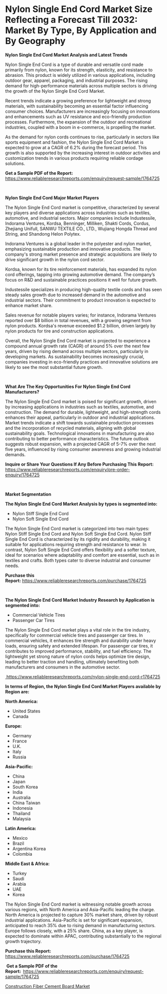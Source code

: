 <p><h1>Nylon Single End Cord Market Size Reflecting a Forecast Till 2032: Market By Type, By Application and By Geography</h1></p><p><strong>Nylon Single End Cord Market Analysis and Latest Trends</strong></p>
<p><p>Nylon Single End Cord is a type of durable and versatile cord made primarily from nylon, known for its strength, elasticity, and resistance to abrasion. This product is widely utilized in various applications, including outdoor gear, apparel, packaging, and industrial purposes. The rising demand for high-performance materials across multiple sectors is driving the growth of the Nylon Single End Cord Market.</p><p>Recent trends indicate a growing preference for lightweight and strong materials, with sustainability becoming an essential factor influencing consumer choices. Manufacturers are increasingly focusing on innovations and enhancements such as UV resistance and eco-friendly production processes. Furthermore, the expansion of the outdoor and recreational industries, coupled with a boom in e-commerce, is propelling the market.</p><p>As the demand for nylon cords continues to rise, particularly in sectors like sports equipment and fashion, the Nylon Single End Cord Market is expected to grow at a CAGR of 6.2% during the forecast period. This growth is also supported by the increasing interest in outdoor activities and customization trends in various products requiring reliable cordage solutions.</p></p>
<p><strong>Get a Sample PDF of the Report:&nbsp;</strong> <a href="https://www.reliableresearchreports.com/enquiry/request-sample/1764725?utm_campaign=2279&utm_medium=2&utm_source=Github&utm_content=ia&utm_term=03042025&utm_id=nylon-single-end-cord">https://www.reliableresearchreports.com/enquiry/request-sample/1764725</a></p>
<p>&nbsp;</p>
<p><strong>Nylon Single End Cord Major Market Players</strong></p>
<p><p>The Nylon Single End Cord market is competitive, characterized by several key players and diverse applications across industries such as textiles, automotive, and industrial sectors. Major companies include Industessile, Indorama Ventures, Kordsa, Benninger, Milliken, Shakti Cords, Cordus, Zhejiang Unifull, SANWU TEXTILE CO., LTD., Wujiang Hongda Thread and String, and Shandong Helon Polytex.</p><p>Indorama Ventures is a global leader in the polyester and nylon market, emphasizing sustainable production and innovative products. The company's strong market presence and strategic acquisitions are likely to drive significant growth in the nylon cord sector.</p><p>Kordsa, known for its tire reinforcement materials, has expanded its nylon cord offerings, tapping into growing automotive demand. The company’s focus on R&D and sustainable practices positions it well for future growth.</p><p>Industessile specializes in producing high-quality textile cords and has seen steady sales growth due to increased demand in the automotive and industrial sectors. Their commitment to product innovation is expected to enhance market share.</p><p>Sales revenue for notable players varies; for instance, Indorama Ventures reported over $8 billion in total revenues, with a growing segment from nylon products. Kordsa's revenue exceeded $1.2 billion, driven largely by nylon products for tire and construction applications.</p><p>Overall, the Nylon Single End Cord market is projected to experience a compound annual growth rate (CAGR) of around 5% over the next few years, driven by rising demand across multiple sectors, particularly in developing markets. As sustainability becomes increasingly crucial, companies investing in eco-friendly practices and innovative solutions are likely to see the most substantial future growth.</p></p>
<p>&nbsp;</p>
<p><strong>What Are The Key Opportunities For Nylon Single End Cord Manufacturers?</strong></p>
<p><p>The Nylon Single End Cord market is poised for significant growth, driven by increasing applications in industries such as textiles, automotive, and construction. The demand for durable, lightweight, and high-strength cords enhances their appeal, particularly in outdoor and industrial applications. Market trends indicate a shift towards sustainable production processes and the incorporation of recycled materials, aligning with global sustainability goals. Technological innovations in manufacturing are also contributing to better performance characteristics. The future outlook suggests robust expansion, with a projected CAGR of 5-7% over the next five years, influenced by rising consumer awareness and growing industrial demands.</p></p>
<p><strong>Inquire or Share Your Questions If Any Before Purchasing This Report:</strong> <a href="https://www.reliableresearchreports.com/enquiry/pre-order-enquiry/1764725?utm_campaign=2279&utm_medium=2&utm_source=Github&utm_content=ia&utm_term=03042025&utm_id=nylon-single-end-cord">https://www.reliableresearchreports.com/enquiry/pre-order-enquiry/1764725</a></p>
<p>&nbsp;</p>
<p><strong>Market Segmentation</strong></p>
<p><strong>The Nylon Single End Cord Market Analysis by types is segmented into:</strong></p>
<p><ul><li>Nylon Stiff Single End Cord</li><li>Nylon Soft Single End Cord</li></ul></p>
<p><p>The Nylon Single End Cord market is categorized into two main types: Nylon Stiff Single End Cord and Nylon Soft Single End Cord. Nylon Stiff Single End Cord is characterized by its rigidity and durability, making it suitable for applications requiring strength and resistance to wear. In contrast, Nylon Soft Single End Cord offers flexibility and a softer texture, ideal for scenarios where adaptability and comfort are essential, such as in textiles and crafts. Both types cater to diverse industrial and consumer needs.</p></p>
<p><strong>Purchase this Report:&nbsp;</strong><a href="https://www.reliableresearchreports.com/purchase/1764725?utm_campaign=2279&utm_medium=2&utm_source=Github&utm_content=ia&utm_term=03042025&utm_id=nylon-single-end-cord">https://www.reliableresearchreports.com/purchase/1764725</a></p>
<p>&nbsp;</p>
<p><strong>The Nylon Single End Cord Market Industry Research by Application is segmented into:</strong></p>
<p><ul><li>Commercial Vehicle Tires</li><li>Passenger Car Tires</li></ul></p>
<p><p>The Nylon Single End Cord market plays a vital role in the tire industry, specifically for commercial vehicle tires and passenger car tires. In commercial vehicles, it enhances tire strength and durability under heavy loads, ensuring safety and extended lifespan. For passenger car tires, it contributes to improved performance, stability, and fuel efficiency. The lightweight yet strong nature of nylon cords helps optimize tire design, leading to better traction and handling, ultimately benefiting both manufacturers and consumers in the automotive sector.</p></p>
<p><a href="https://www.reliableresearchreports.com/nylon-single-end-cord-r1764725?utm_campaign=2279&utm_medium=2&utm_source=Github&utm_content=ia&utm_term=03042025&utm_id=nylon-single-end-cord">&nbsp;https://www.reliableresearchreports.com/nylon-single-end-cord-r1764725</a></p>
<p><strong>In terms of Region, the Nylon Single End Cord Market Players available by Region are:</strong></p>
<p>
    <p> <strong> North America: </strong>
        <ul>
            <li>United States</li>
            <li>Canada</li>
        </ul>
        </p> 
    <p> <strong> Europe: </strong>
        <ul>
            <li>Germany</li>
            <li>France</li>
            <li>U.K.</li>
            <li>Italy</li>
            <li>Russia</li>
        </ul>
        </p> 
    <p> <strong> Asia-Pacific: </strong>
        <ul>
            <li>China</li>
            <li>Japan</li>
            <li>South Korea</li>
            <li>India</li>
            <li>Australia</li>
            <li>China Taiwan</li>
            <li>Indonesia</li>
            <li>Thailand</li>
            <li>Malaysia</li>
        </ul>
        </p> 
    <p> <strong> Latin America: </strong>
        <ul>
            <li>Mexico</li>
            <li>Brazil</li>
            <li>Argentina Korea</li>
            <li>Colombia</li>
        </ul>
        </p> 
    <p> <strong> Middle East & Africa: </strong>
        <ul>
            <li>Turkey</li>
            <li>Saudi</li>
            <li>Arabia</li>
            <li>UAE</li>
            <li>Korea</li>
        </ul>
    </p>
    </p>
<p><p>The Nylon Single End Cord market is witnessing notable growth across various regions, with North America and Asia-Pacific leading the charge. North America is projected to capture 30% market share, driven by robust industrial applications. Asia-Pacific is set for significant expansion, anticipated to reach 35% due to rising demand in manufacturing sectors. Europe follows closely, with a 25% share. China, as a key player, is expected to dominate within APAC, contributing substantially to the regional growth trajectory.</p></p>
<p><strong>Purchase this Report: </strong><a href="https://www.reliableresearchreports.com/purchase/1764725?utm_campaign=2279&utm_medium=2&utm_source=Github&utm_content=ia&utm_term=03042025&utm_id=nylon-single-end-cord">https://www.reliableresearchreports.com/purchase/1764725</a></p>
<p>&nbsp;<strong>Get a Sample PDF of the Report:&nbsp;&nbsp;</strong><a href="https://www.reliableresearchreports.com/enquiry/request-sample/1764725?utm_campaign=2279&utm_medium=2&utm_source=Github&utm_content=ia&utm_term=03042025&utm_id=nylon-single-end-cord">https://www.reliableresearchreports.com/enquiry/request-sample/1764725</a></p>
<p><strong></strong></p>
<p><p><a href="https://github.com/NarcisoFerry/Market-Research-Report-List-2/blob/main/construction-fiber-cement-board-market.md?utm_campaign=2279&utm_medium=2&utm_source=Github&utm_content=ia&utm_term=03042025&utm_id=nylon-single-end-cord">Construction Fiber Cement Board Market</a></p></p>